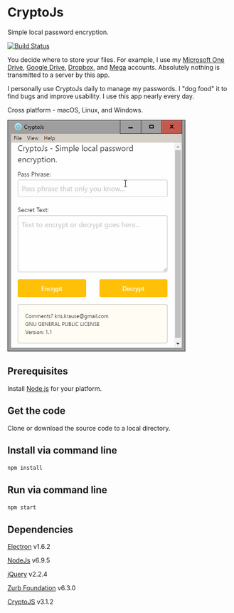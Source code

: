 # CryptoJs
Simple local password encryption.

[![Build Status](https://travis-ci.org/dragthor/cryptojs.svg?branch=master)](https://travis-ci.org/dragthor/cryptojs)

You decide where to store your files.  For example, I use my [Microsoft One Drive](http://onedrive.live.com/), [Google Drive](https://www.google.com/drive), [Dropbox](https://www.dropbox.com/), and [Mega](https://mega.nz/) accounts.  Absolutely nothing is transmitted to a server by this app.

I personally use CryptoJs daily to manage my passwords.  I "dog food" it to find bugs and improve usability.  I use this app nearly every day.

Cross platform - macOS, Linux, and Windows.

![Screenshot](https://github.com/dragthor/cryptojs/blob/master/screenshots/screenshot.png?raw=true)

## Prerequisites 
Install [Node.js](https://nodejs.org/en/) for your platform.

## Get the code
Clone or download the source code to a local directory.

## Install via command line
`npm install`

## Run via command line
`npm start`

## Dependencies

[Electron](http://electron.atom.io/) v1.6.2

[NodeJs](https://nodejs.org) v6.9.5

[jQuery](http://jquery.com/) v2.2.4

[Zurb Foundation](http://foundation.zurb.com/) v6.3.0

[CryptoJS](https://code.google.com/archive/p/crypto-js/) v3.1.2
